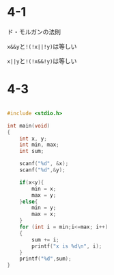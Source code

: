 # 4-1
ド・モルガンの法則

`x&&y`と`!(!x||!y)`は等しい

`x||y`と`!(!x&&!y)`は等しい
# 4-3
```c

#include <stdio.h>

int main(void)
{
    int x, y;
    int min, max;
    int sum;

    scanf("%d", &x);
    scanf("%d",&y);

    if(x<y){
        min = x;
        max = y;
    }else{
        min = y;
        max = x;
    }
    for (int i = min;i<=max; i++)
    {
        sum += i;
        printf("x is %d\n", i);
    }
    printf("%d",sum);
}

```
